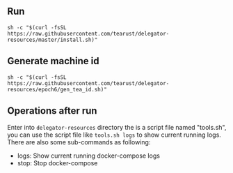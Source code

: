 
## Run

```
sh -c "$(curl -fsSL https://raw.githubusercontent.com/tearust/delegator-resources/master/install.sh)"
```

## Generate machine id

```
sh -c "$(curl -fsSL https://raw.githubusercontent.com/tearust/delegator-resources/epoch6/gen_tea_id.sh)"
```

## Operations after run

Enter into `delegator-resources` directory the is a script file named "tools.sh", you can use the script file like `tools.sh logs` to show current running logs. There are also some sub-commands as following:

- logs: Show current running docker-compose logs
- stop: Stop docker-compose